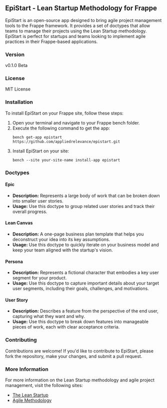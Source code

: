 ## EpiStart - Lean Startup Methodology for Frappe

EpiStart is an open-source app designed to bring agile project management tools to the Frappe framework. It provides a set of doctypes that allow teams to manage their projects using the Lean Startup methodology. EpiStart is perfect for startups and teams looking to implement agile practices in their Frappe-based applications.

### Version
v0.1.0 Beta

### License
MIT License

### Installation
To install EpiStart on your Frappe site, follow these steps:

1. Open your terminal and navigate to your Frappe bench folder.
2. Execute the following command to get the app:
   ```
   bench get-app epistart https://github.com/appliedrelevance/epistart.git
   ```
3. Install EpiStart on your site:
   ```
   bench --site your-site-name install-app epistart
   ```

### Doctypes

#### Epic
- **Description:** Represents a large body of work that can be broken down into smaller user stories.
- **Usage:** Use this doctype to group related user stories and track their overall progress.

#### Lean Canvas
- **Description:** A one-page business plan template that helps you deconstruct your idea into its key assumptions.
- **Usage:** Use this doctype to quickly iterate on your business model and keep your team aligned with the startup's vision.

#### Persona
- **Description:** Represents a fictional character that embodies a key user segment for your product.
- **Usage:** Use this doctype to capture important details about your target user segments, including their goals, challenges, and motivations.

#### User Story
- **Description:** Describes a feature from the perspective of the end user, capturing what they want and why.
- **Usage:** Use this doctype to break down features into manageable pieces of work, each with clear acceptance criteria.

### Contributing
Contributions are welcome! If you'd like to contribute to EpiStart, please fork the repository, make your changes, and submit a pull request.

### More Information
For more information on the Lean Startup methodology and agile project management, visit the following sites:
- [The Lean Startup](http://theleanstartup.com/)
- [Agile Methodology](https://www.agilealliance.org/agile101/)
